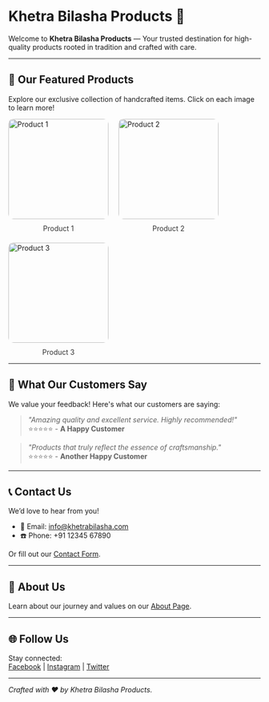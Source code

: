 # Khetra Bilasha Products 🌾

Welcome to **Khetra Bilasha Products** — Your trusted destination for high-quality products rooted in tradition and crafted with care.

---

## 🌟 Our Featured Products
Explore our exclusive collection of handcrafted items. Click on each image to learn more!

<div style="display: flex; flex-wrap: wrap; gap: 20px;">
  <a href="products.html" style="text-decoration: none;">
    <img src="assets/product1.jpg" alt="Product 1" style="width: 200px; border-radius: 10px;">
    <p style="text-align: center; margin: 10px 0 0; color: #333;">Product 1</p>
  </a>
  <a href="products.html" style="text-decoration: none;">
    <img src="assets/product2.jpg" alt="Product 2" style="width: 200px; border-radius: 10px;">
    <p style="text-align: center; margin: 10px 0 0; color: #333;">Product 2</p>
  </a>
  <a href="products.html" style="text-decoration: none;">
    <img src="assets/product3.jpg" alt="Product 3" style="width: 200px; border-radius: 10px;">
    <p style="text-align: center; margin: 10px 0 0; color: #333;">Product 3</p>
  </a>
</div>

---

## 💬 What Our Customers Say
We value your feedback! Here's what our customers are saying:

> *"Amazing quality and excellent service. Highly recommended!"*  
> ⭐⭐⭐⭐⭐ - **A Happy Customer**

> *"Products that truly reflect the essence of craftsmanship."*  
> ⭐⭐⭐⭐⭐ - **Another Happy Customer**

---

## 📞 Contact Us

We’d love to hear from you!  

- 📧 Email: [info@khetrabilasha.com](mailto:info@khetrabilasha.com)  
- ☎️ Phone: +91 12345 67890  

Or fill out our [Contact Form](contact.html).

---

## 🧭 About Us

Learn about our journey and values on our [About Page](about.html).

---

## 🌐 Follow Us

Stay connected:  
[Facebook](https://facebook.com) | [Instagram](https://instagram.com) | [Twitter](https://twitter.com)

---

*Crafted with ❤️ by Khetra Bilasha Products.*  
